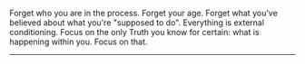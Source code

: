 Forget who you are in the process.
Forget your age.
Forget what you've believed about what you're "supposed to do".
Everything is external conditioning.
Focus on the only Truth you know for certain: what is happening within you.
Focus on that.

---
